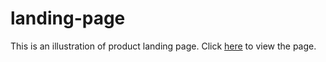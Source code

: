 # landing-page

This is an illustration of product landing page. Click [here](https://codepen.io/shashiirk/full/LYNyvxV) to view the page.
